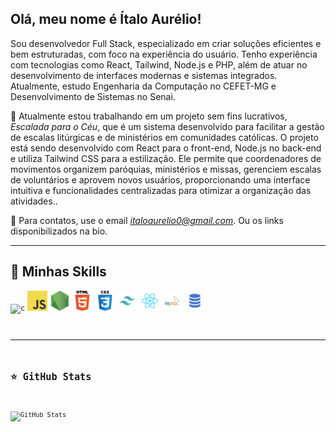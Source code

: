 ## Olá, meu nome é Ítalo Aurélio!

Sou desenvolvedor Full Stack, especializado em criar soluções eficientes e bem estruturadas, com foco na experiência do usuário. Tenho experiência com tecnologias como React, Tailwind, Node.js e PHP, além de atuar no desenvolvimento de interfaces modernas e sistemas integrados. Atualmente, estudo Engenharia da Computação no CEFET-MG e Desenvolvimento de Sistemas no Senai.

🔭 Atualmente estou trabalhando em um projeto sem fins lucrativos, *Escalada para o Céu*, que é um sistema desenvolvido para facilitar a gestão de escalas litúrgicas e de ministérios em comunidades católicas. O projeto está sendo desenvolvido com React para o front-end, Node.js no back-end e utiliza Tailwind CSS para a estilização. Ele permite que coordenadores de movimentos organizem paróquias, ministérios e missas, gerenciem escalas de voluntários e aprovem novos usuários, proporcionando uma interface intuitiva e funcionalidades centralizadas para otimizar a organização das atividades..

💬 Para contatos, use o email *italoaurelio0@gmail.com*. Ou os links disponibilizados na bio.

---

## 🚀 Minhas Skills

<code><img height="32" src="https://cdn.iconscout.com/icon/free/png-512/c-programming-569564.png" alt="c"/></code>
<code><img height="32" src="https://raw.githubusercontent.com/github/explore/80688e429a7d4ef2fca1e82350fe8e3517d3494d/topics/javascript/javascript.png" alt="Javascript"/></code>
<code><img height="32" src="https://raw.githubusercontent.com/github/explore/80688e429a7d4ef2fca1e82350fe8e3517d3494d/topics/nodejs/nodejs.png" alt="Nodejs"/></code>
<code><img height="32" src="https://raw.githubusercontent.com/github/explore/80688e429a7d4ef2fca1e82350fe8e3517d3494d/topics/html/html.png" alt="HTML5"/></code>
<code><img height="32" src="https://raw.githubusercontent.com/github/explore/80688e429a7d4ef2fca1e82350fe8e3517d3494d/topics/css/css.png" alt="CSS"/></code>
<code><img height="32" src="https://raw.githubusercontent.com/github/explore/80688e429a7d4ef2fca1e82350fe8e3517d3494d/topics/tailwind/tailwind.png" alt="Tailwind"/></code>
<code><img height="32" src="https://raw.githubusercontent.com/github/explore/80688e429a7d4ef2fca1e82350fe8e3517d3494d/topics/react/react.png" alt="React"/></code>
<code><img height="32" src="https://raw.githubusercontent.com/github/explore/80688e429a7d4ef2fca1e82350fe8e3517d3494d/topics/mysql/mysql.png" alt="MySQL"/></code>
<code><img height="32" src="https://raw.githubusercontent.com/github/explore/80688e429a7d4ef2fca1e82350fe8e3517d3494d/topics/sql/sql.png" alt="SQL"/><code>

---

## ⭐ GitHub Stats

![GitHub Stats](https://github-readme-stats.vercel.app/api?username=iuricode&show_icons=true)
